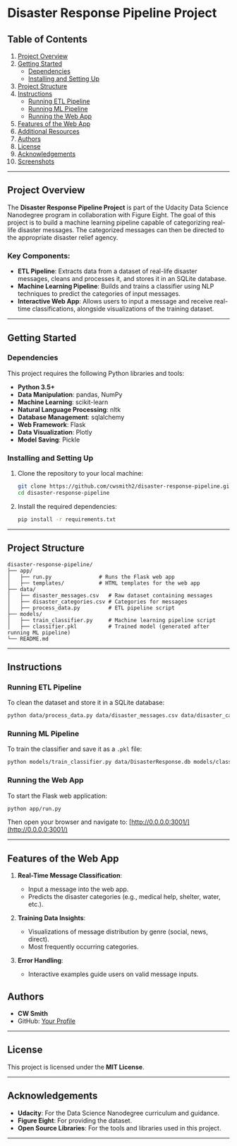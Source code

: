 
# Disaster Response Pipeline Project

## Table of Contents
1. [Project Overview](#project-overview)
2. [Getting Started](#getting-started)
   - [Dependencies](#dependencies)
   - [Installing and Setting Up](#installing-and-setting-up)
3. [Project Structure](#project-structure)
4. [Instructions](#instructions)
   - [Running ETL Pipeline](#running-etl-pipeline)
   - [Running ML Pipeline](#running-ml-pipeline)
   - [Running the Web App](#running-the-web-app)
5. [Features of the Web App](#features-of-the-web-app)
6. [Additional Resources](#additional-resources)
7. [Authors](#authors)
8. [License](#license)
9. [Acknowledgements](#acknowledgements)
10. [Screenshots](#screenshots)

---

## Project Overview

The **Disaster Response Pipeline Project** is part of the Udacity Data Science Nanodegree program in collaboration with Figure Eight. The goal of this project is to build a machine learning pipeline capable of categorizing real-life disaster messages. The categorized messages can then be directed to the appropriate disaster relief agency.

### Key Components:
- **ETL Pipeline**: Extracts data from a dataset of real-life disaster messages, cleans and processes it, and stores it in an SQLite database.
- **Machine Learning Pipeline**: Builds and trains a classifier using NLP techniques to predict the categories of input messages.
- **Interactive Web App**: Allows users to input a message and receive real-time classifications, alongside visualizations of the training dataset.

---

## Getting Started

### Dependencies
This project requires the following Python libraries and tools:
- **Python 3.5+**
- **Data Manipulation**: pandas, NumPy
- **Machine Learning**: scikit-learn
- **Natural Language Processing**: nltk
- **Database Management**: sqlalchemy
- **Web Framework**: Flask
- **Data Visualization**: Plotly
- **Model Saving**: Pickle

### Installing and Setting Up
1. Clone the repository to your local machine:
   ```bash
   git clone https://github.com/cwsmith2/disaster-response-pipeline.git
   cd disaster-response-pipeline
   ```

2. Install the required dependencies:
   ```bash
   pip install -r requirements.txt
   ```

---

## Project Structure

```
disaster-response-pipeline/
├── app/
│   ├── run.py               # Runs the Flask web app
│   ├── templates/           # HTML templates for the web app
├── data/
│   ├── disaster_messages.csv   # Raw dataset containing messages
│   ├── disaster_categories.csv # Categories for messages
│   ├── process_data.py         # ETL pipeline script
├── models/
│   ├── train_classifier.py     # Machine learning pipeline script
│   ├── classifier.pkl          # Trained model (generated after running ML pipeline)
└── README.md
```

---

## Instructions

### Running ETL Pipeline
To clean the dataset and store it in a SQLite database:
```bash
python data/process_data.py data/disaster_messages.csv data/disaster_categories.csv data/DisasterResponse.db
```

### Running ML Pipeline
To train the classifier and save it as a `.pkl` file:
```bash
python models/train_classifier.py data/DisasterResponse.db models/classifier.pkl
```

### Running the Web App
To start the Flask web application:
```bash
python app/run.py
```
Then open your browser and navigate to: [http://0.0.0.0:3001/](http://0.0.0.0:3001/)

---

## Features of the Web App

1. **Real-Time Message Classification**:
   - Input a message into the web app.
   - Predicts the disaster categories (e.g., medical help, shelter, water, etc.).
   
2. **Training Data Insights**:
   - Visualizations of message distribution by genre (social, news, direct).
   - Most frequently occurring categories.

3. **Error Handling**:
   - Interactive examples guide users on valid message inputs.


## Authors
- **CW Smith**
- GitHub: [Your Profile](https://github.com/cwsmith2)

---

## License
This project is licensed under the **MIT License**.

---

## Acknowledgements
- **Udacity**: For the Data Science Nanodegree curriculum and guidance.
- **Figure Eight**: For providing the dataset.
- **Open Source Libraries**: For the tools and libraries used in this project.

---